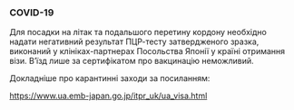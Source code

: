 ### COVID-19
Для посадки на літак та подальшого перетину кордону необхідно надати негативний результат ПЦР-тесту затвердженого зразка, виконаний у клініках-партнерах Посольства Японії у країні отримання візи. В’їзд лише за сертифікатом про вакцинацію неможливий.

Докладніше про карантинні заходи за посиланням:

https://www.ua.emb-japan.go.jp/itpr_uk/ua_visa.html